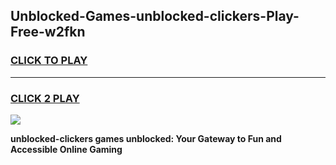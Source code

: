 
## Unblocked-Games-unblocked-clickers-Play-Free-w2fkn
<h3>
<a href="https://premium76.site?title=unblocked-clickers&ref=21A">CLICK TO PLAY</a></h3>
<hr>

<h3>
<a href="https://premium76.site?title=unblocked-clickers&ref=21A">CLICK 2 PLAY</a>
  
</h3>

<a href="https://premium76.site?title=unblocked-clickers&ref=21A"><img src="https://clearcache.store/games.png"></a>


**unblocked-clickers games unblocked: Your Gateway to Fun and Accessible Online Gaming**
